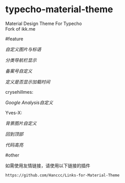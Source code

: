 ﻿# typecho-material-theme
Material Design Theme For Typecho  
Fork of ikk.me  

#feature

_自定义图片与标语_

_分类导航栏显示_

_备案号自定义_

_定义是否显示加载时间_

crysehillmes:  

_Google Analysis自定义_

Yves-X:  

_背景图片自定义_

_回到顶部_

_代码高亮_

#other

如需使用友情链接，请使用以下链接的插件

`https://github.com/Hanccc/Links-for-Material-Theme`
